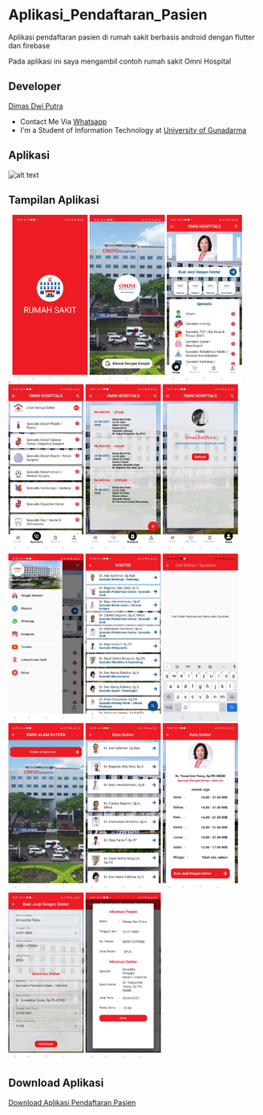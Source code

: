 # Aplikasi_Pendaftaran_Pasien

Aplikasi pendaftaran pasien di rumah sakit berbasis android dengan flutter dan firebase

Pada aplikasi ini saya mengambil contoh rumah sakit Omni Hospital

## Developer
[Dimas Dwi Putra](https://github.com/Dimas263/)

- Contact Me Via [Whatsapp](https://wa.me/+6285811379583)
- I'm a Student of Information Technology at [University of Gunadarma](https://www.gunadarma.ac.id)

## Aplikasi
<img src="document/review/app.gif" alt="alt text" width="200"/>

## Tampilan Aplikasi

.
<img src="document/review/1.jpg" alt="alt text" width="150"/>
<img src="document/review/2.jpg" alt="alt text" width="150"/>
<img src="document/review/3.jpg" alt="alt text" width="150"/>
<img src="document/review/4.jpg" alt="alt text" width="150"/>
<img src="document/review/5.jpg" alt="alt text" width="150"/>
<img src="document/review/6.jpg" alt="alt text" width="150"/>
<img src="document/review/7.jpg" alt="alt text" width="150"/>
<img src="document/review/8.jpg" alt="alt text" width="150"/>
<img src="document/review/9.jpg" alt="alt text" width="150"/>
<img src="document/review/10.jpg" alt="alt text" width="150"/>
<img src="document/review/11.jpg" alt="alt text" width="150"/>
<img src="document/review/12.jpg" alt="alt text" width="150"/>
<img src="document/review/13.jpg" alt="alt text" width="150"/>
<img src="document/review/14.jpg" alt="alt text" width="150"/>


## Download Aplikasi
[Download Aplikasi Pendaftaran Pasien](https://github.com/Dimas263/aplikasi_pendaftaran_pasien/blob/master/rumahsakit.apk)
